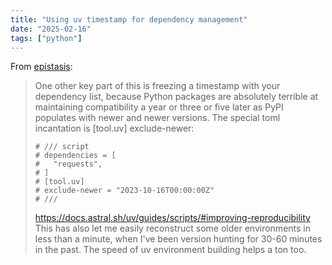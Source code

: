 ```yaml
---
title: "Using uv timestamp for dependency management"
date: "2025-02-16"
tags: ["python"]
---
```


From [epistasis](https://news.ycombinator.com/item?id=43097209):

> One other key part of this is freezing a timestamp with your dependency list, because Python packages are absolutely terrible at maintaining compatibility a year or three or five later as PyPI populates with newer and newer versions. The special toml incantation is [tool.uv] exclude-newer:
>   ```
>   # /// script
>   # dependencies = [
>   #   "requests",
>   # ]
>   # [tool.uv]
>   # exclude-newer = "2023-10-16T00:00:00Z"
>   # ///
>   ```
> https://docs.astral.sh/uv/guides/scripts/#improving-reproducibility
> This has also let me easily reconstruct some older environments in less than a minute, when I've been version hunting for 30-60 minutes in the past. The speed of uv environment building helps a ton too.